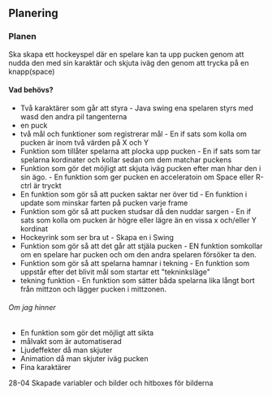 ## Planering


### Planen
Ska skapa ett hockeyspel där en spelare kan ta upp pucken genom att nudda den med sin karaktär och 
skjuta iväg den genom att trycka på en knapp(space)

#### Vad behövs?
* Två karaktärer som går att styra - Java swing ena spelaren styrs med wasd den andra pil tangenterna
* en puck 
* två mål och funktioner som registrerar mål - En if sats som kolla om pucken är inom två värden på X och Y
* Funktion som tillåter spelarna att plocka upp pucken - En if sats som tar spelarna kordinater och kollar sedan om dem matchar puckens
* Funktion som gör det möjligt att skjuta iväg pucken efter man hhar den i sin ägo. - En funktion som ger pucken en acceleratoin om Space eller R-ctrl är tryckt
* En funktion som gör så att pucken saktar ner över tid - En funktion i update som minskar farten på pucken varje frame
* Funktion som gör så att pucken studsar då den nuddar sargen - En if sats som kolla om pucken är högre eller lägre än en vissa x och/eller Y kordinat
* Hockeyrink som ser bra ut - Skapa en i Swing
* Funktion som gör så att det går att stjäla pucken - EN funktion somkollar om en spelare har pucken och om den andra spelaren försöker ta den.
* Funktion som gör så att spelarna hamnar i tekning - En funktion som uppstår efter det blivit mål som startar ett "tekninksläge"
* tekning funktion - En funktion som sätter båda spelarna lika långt bort från mittzon och lägger pucken i mittzonen.

###### Om jag hinner
* En funktion som gör det möjligt att sikta
* målvakt som är automatiserad
* Ljudeffekter då man skjuter
* Animation då man skjuter iväg pucken
* Fina karaktärer

28-04
Skapade variabler och bilder och hitboxes för bilderna